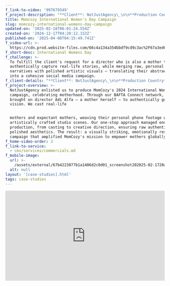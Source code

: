 ```yaml
---
f_link-to-video: '997679349'
f_project-description: "**Client**: NotJustAgency\_\n\n**Production Country**: UK\_\n\n**Project Type**: Social Media Commerical\_\n\n**Service Type**: One-stop solution\_\n\n**Challenge**:\_To fulfill the client's request for a director who is also a mother to authentically capture real-life stories, while merging raw, personal narratives with polished artistic visuals ‒ translating their abstract vision into a cohesive social media campaign.\_\n\n**Project overview**:\_NotJustAgency enlisted us to produce MomCozy's 2024 International Women's Day campaign, celebrating motherhood. Through our BAFTA Connect network, we brought on director Adi Alfa ‒ a mother herself ‒ to authentically guide the vision. We cast real-life\n\nmothers and expectant mothers, weaving their personal phone footage with artistically crafted studio scenes. Our one-stop approach managed end-to-end production, from casting to creative direction, ensuring raw authenticity met polished aesthetics. The result: a visually striking, emotionally resonant campaign that amplified MomCozy's mission to empower mothers globally.\n\n‍"
title: Momcozy International Women's Day Campaign
slug: momcozy-international-womens-day-campaign
updated-on: '2025-02-18T06:01:24.554Z'
created-on: '2024-12-17T04:20:12.153Z'
published-on: '2025-04-08T04:15:49.741Z'
f_video-url: >-
  https://cdn.prod.website-files.com/66c4a134a354bbdf9cd9c3ac%2F67a3ed60abac29870f828bf1_Momcozy-transcode.mp4
f_short-desc: International Womens Day
f_challenge: >-
  To fulfill the client's request for a director who is also a mother to
  authentically capture real-life stories, while merging raw, personal
  narratives with polished artistic visuals ‒ translating their abstract vision
  into a cohesive social media campaign.
f_client-details: "**Client**: NotJustAgency\_\n\n**Production Country**: UK\_\n\n**Project Type**: Social Media Commerical\_\n\n**Service Type**: One-stop solution"
f_project-overview: >-
  NotJustAgency enlisted us to produce MomCozy's 2024 International Women's Day
  campaign, celebrating motherhood. Through our BAFTA Connect network, we
  brought on director Adi Alfa ‒ a mother herself ‒ to authentically guide the
  vision. We cast real-life


  mothers and expectant mothers, weaving their personal phone footage with
  artistically crafted studio scenes. Our one-stop approach managed end-to-end
  production, from casting to creative direction, ensuring raw authenticity met
  polished aesthetics. The result: a visually striking, emotionally resonant
  campaign that amplified MomCozy's mission to empower mothers globally.
f_home-video-order: 3
f_link-to-service:
  - cms/services/commercials.md
f_mobile-image:
  url: >-
    /assets/external/67b4223077b1a1486d2c0d01_screenshot202025-02-1720at2021.05.20.avif
  alt: null
layout: '[case-studies].html'
tags: case-studies
---
```


<div style="padding:56.25% 0 0 0;position:relative;"><iframe src="https://player.vimeo.com/video/997679349?badge=0&amp;autopause=0&amp;player\_id=0&amp;app\_id=58479" frameborder="0" allow="autoplay; fullscreen; picture-in-picture; clipboard-write" style="position:absolute;top:0;left:0;width:100%;height:100%;" title="Momcozy International Women's Day Campaign"></iframe></div><script src="https://player.vimeo.com/api/player.js"></script>
